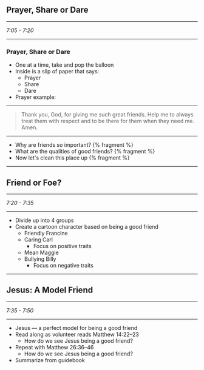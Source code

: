 ## Prayer, Share or Dare

--- 

_7:05 - 7:20_

--- 

### Prayer, Share or Dare


* One at a time, take and pop the balloon 
* Inside is a slip of paper that says: 
  * Prayer
  * Share
  * Dare
* Prayer example:

--- 

> Thank you, God, for giving me such great friends. Help me to always treat them with respect and to be there for them when they need me. Amen.

--- 

* Why are friends so important? {% fragment %}
* What are the qualities of good friends? {% fragment %}
* Now let's clean this place up  {% fragment %}

---

## Friend or Foe?

--- 

_7:20 - 7:35_

--- 

* Divide up into 4 groups
* Create a cartoon character based on being a good friend
  * Friendly Francine
  * Caring Carl
      * Focus on positive traits
  * Mean Maggie
  * Bullying Billy
      * Focus on negative traits

---

## Jesus: A Model Friend

--- 

_7:35 - 7:50_

--- 

* Jesus — a perfect model for being a good friend
* Read along as volunteer reads Matthew 14:22–23
  * How do we see Jesus being a good friend?
* Repeat with Matthew 26:36–46
  * How do we see Jesus being a good friend?
* Summarize from guidebook
